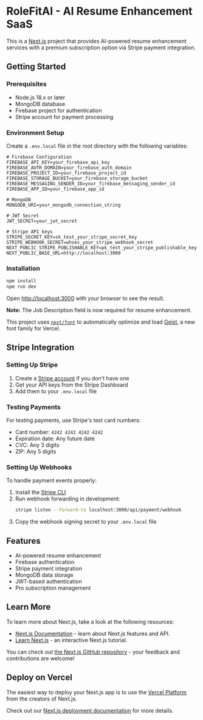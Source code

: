 # RoleFitAI - AI Resume Enhancement SaaS

This is a [Next.js](https://nextjs.org) project that provides AI-powered resume enhancement services with a premium subscription option via Stripe payment integration.

## Getting Started

### Prerequisites

- Node.js 18.x or later
- MongoDB database
- Firebase project for authentication
- Stripe account for payment processing

### Environment Setup

Create a `.env.local` file in the root directory with the following variables:

```
# Firebase Configuration
FIREBASE_API_KEY=your_firebase_api_key
FIREBASE_AUTH_DOMAIN=your_firebase_auth_domain
FIREBASE_PROJECT_ID=your_firebase_project_id
FIREBASE_STORAGE_BUCKET=your_firebase_storage_bucket
FIREBASE_MESSAGING_SENDER_ID=your_firebase_messaging_sender_id
FIREBASE_APP_ID=your_firebase_app_id

# MongoDB
MONGODB_URI=your_mongodb_connection_string

# JWT Secret
JWT_SECRET=your_jwt_secret

# Stripe API keys
STRIPE_SECRET_KEY=sk_test_your_stripe_secret_key
STRIPE_WEBHOOK_SECRET=whsec_your_stripe_webhook_secret
NEXT_PUBLIC_STRIPE_PUBLISHABLE_KEY=pk_test_your_stripe_publishable_key
NEXT_PUBLIC_BASE_URL=http://localhost:3000
```

### Installation

```bash
npm install
npm run dev
```

Open [http://localhost:3000](http://localhost:3000) with your browser to see the result.

**Note:** The Job Description field is now required for resume enhancement.

This project uses [`next/font`](https://nextjs.org/docs/app/building-your-application/optimizing/fonts) to automatically optimize and load [Geist](https://vercel.com/font), a new font family for Vercel.

## Stripe Integration

### Setting Up Stripe

1. Create a [Stripe account](https://stripe.com) if you don't have one
2. Get your API keys from the Stripe Dashboard
3. Add them to your `.env.local` file

### Testing Payments

For testing payments, use Stripe's test card numbers:
- Card number: `4242 4242 4242 4242`
- Expiration date: Any future date
- CVC: Any 3 digits
- ZIP: Any 5 digits

### Setting Up Webhooks

To handle payment events properly:

1. Install the [Stripe CLI](https://stripe.com/docs/stripe-cli)
2. Run webhook forwarding in development:
   ```bash
   stripe listen --forward-to localhost:3000/api/payment/webhook
   ```
3. Copy the webhook signing secret to your `.env.local` file

## Features

- AI-powered resume enhancement
- Firebase authentication
- Stripe payment integration
- MongoDB data storage
- JWT-based authentication
- Pro subscription management

## Learn More

To learn more about Next.js, take a look at the following resources:

- [Next.js Documentation](https://nextjs.org/docs) - learn about Next.js features and API.
- [Learn Next.js](https://nextjs.org/learn) - an interactive Next.js tutorial.

You can check out [the Next.js GitHub repository](https://github.com/vercel/next.js) - your feedback and contributions are welcome!

## Deploy on Vercel

The easiest way to deploy your Next.js app is to use the [Vercel Platform](https://vercel.com/new?utm_medium=default-template&filter=next.js&utm_source=create-next-app&utm_campaign=create-next-app-readme) from the creators of Next.js.

Check out our [Next.js deployment documentation](https://nextjs.org/docs/app/building-your-application/deploying) for more details.
